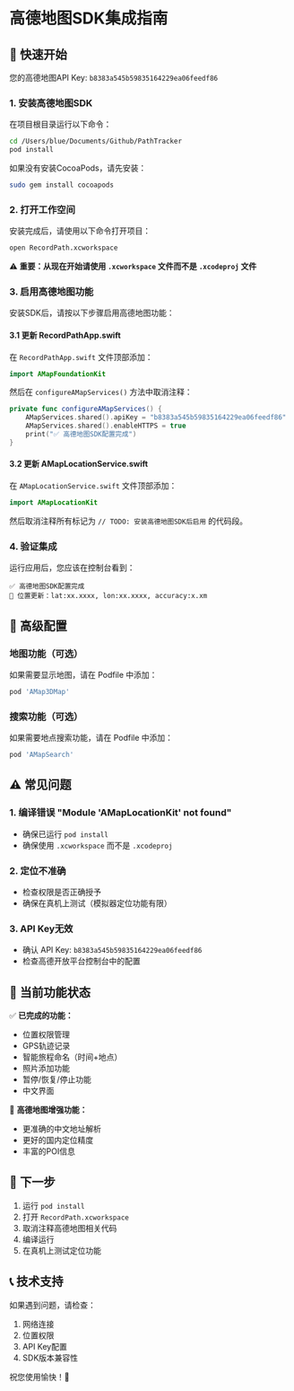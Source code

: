 # 高德地图SDK集成指南

## 🚀 快速开始

您的高德地图API Key: `b8383a545b59835164229ea06feedf86`

### 1. 安装高德地图SDK

在项目根目录运行以下命令：

```bash
cd /Users/blue/Documents/Github/PathTracker
pod install
```

如果没有安装CocoaPods，请先安装：
```bash
sudo gem install cocoapods
```

### 2. 打开工作空间

安装完成后，请使用以下命令打开项目：
```bash
open RecordPath.xcworkspace
```

⚠️ **重要：从现在开始请使用 `.xcworkspace` 文件而不是 `.xcodeproj` 文件**

### 3. 启用高德地图功能

安装SDK后，请按以下步骤启用高德地图功能：

#### 3.1 更新 RecordPathApp.swift

在 `RecordPathApp.swift` 文件顶部添加：
```swift
import AMapFoundationKit
```

然后在 `configureAMapServices()` 方法中取消注释：
```swift
private func configureAMapServices() {
    AMapServices.shared().apiKey = "b8383a545b59835164229ea06feedf86"
    AMapServices.shared().enableHTTPS = true
    print("✅ 高德地图SDK配置完成")
}
```

#### 3.2 更新 AMapLocationService.swift

在 `AMapLocationService.swift` 文件顶部添加：
```swift
import AMapLocationKit
```

然后取消注释所有标记为 `// TODO: 安装高德地图SDK后启用` 的代码段。

### 4. 验证集成

运行应用后，您应该在控制台看到：
```
✅ 高德地图SDK配置完成
📍 位置更新：lat:xx.xxxx, lon:xx.xxxx, accuracy:x.xm
```

## 🔧 高级配置

### 地图功能（可选）

如果需要显示地图，请在 Podfile 中添加：
```ruby
pod 'AMap3DMap'
```

### 搜索功能（可选）

如果需要地点搜索功能，请在 Podfile 中添加：
```ruby
pod 'AMapSearch'
```

## ⚠️ 常见问题

### 1. 编译错误 "Module 'AMapLocationKit' not found"
- 确保已运行 `pod install`
- 确保使用 `.xcworkspace` 而不是 `.xcodeproj`

### 2. 定位不准确
- 检查权限是否正确授予
- 确保在真机上测试（模拟器定位功能有限）

### 3. API Key无效
- 确认 API Key: `b8383a545b59835164229ea06feedf86`
- 检查高德开放平台控制台中的配置

## 📱 当前功能状态

✅ **已完成的功能：**
- 位置权限管理
- GPS轨迹记录
- 智能旅程命名（时间+地点）
- 照片添加功能
- 暂停/恢复/停止功能
- 中文界面

🔄 **高德地图增强功能：**
- 更准确的中文地址解析
- 更好的国内定位精度
- 丰富的POI信息

## 🎯 下一步

1. 运行 `pod install`
2. 打开 `RecordPath.xcworkspace`
3. 取消注释高德地图相关代码
4. 编译运行
5. 在真机上测试定位功能

## 📞 技术支持

如果遇到问题，请检查：
1. 网络连接
2. 位置权限
3. API Key配置
4. SDK版本兼容性

祝您使用愉快！🎉